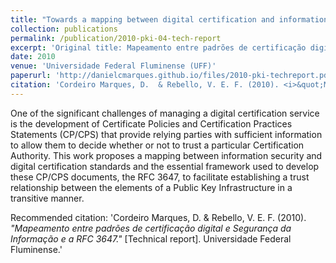 ```yaml
---
title: "Towards a mapping between digital certification and information security standards, and the RFC 3647"
collection: publications
permalink: /publication/2010-pki-04-tech-report
excerpt: 'Original title: Mapeamento entre padrões de certificação digital e Segurança da Informação e a RFC 3647. Available in Brazilian Portuguese.'
date: 2010
venue: 'Universidade Federal Fluminense (UFF)'
paperurl: 'http://danielcmarques.github.io/files/2010-pki-techreport.pdf'
citation: 'Cordeiro Marques, D.  & Rebello, V. E. F. (2010). <i>&quot;Mapeamento entre padrões de certificação digital e Segurança da Informação e a RFC 3647.&quot;</i> [Technical report]. Universidade Federal Fluminense.'
---
```

One of the significant challenges of managing a digital certification service is the development of Certificate Policies and Certification Practices Statements (CP/CPS) that provide relying parties with sufficient information to allow them to decide whether or not to trust a particular Certification Authority. This work proposes a mapping between information security and digital certification standards and the essential framework used to develop these CP/CPS documents, the RFC 3647, to facilitate establishing a trust relationship between the elements of a Public Key Infrastructure in a transitive manner.

Recommended citation: 'Cordeiro Marques, D.  & Rebello, V. E. F. (2010). <i>&quot;Mapeamento entre padrões de certificação digital e Segurança da Informação e a RFC 3647.&quot;</i> [Technical report]. Universidade Federal Fluminense.'
